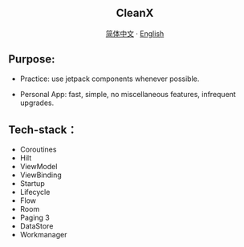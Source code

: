 <h2 align="center">CleanX</h2>
  <p align="center">
       <a href="README-CN.md">简体中文</a>
    ·
    <a href="README.md">English</a>
  </p>

## Purpose:

- Practice: use jetpack components whenever possible.

- Personal App: fast, simple, no miscellaneous features, infrequent upgrades.

## Tech-stack：

- Coroutines
- Hilt
- ViewModel
- ViewBinding
- Startup
- Lifecycle
- Flow
- Room
- Paging 3
- DataStore
- Workmanager

